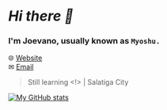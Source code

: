 # *Hi there 👋*

### I'm Joevano, usually known as `Myoshu.`

🌐 [Website](https://joe.envaino.id)
<br>
✉ [Email](mailto:myoshu.me@gmail.com)

> Still learning <!> | Salatiga City

[![My GitHub stats](https://github-readme-stats.vercel.app/api?username=Myoshuu)](https://github.com/anuraghazra/github-readme-stats)
